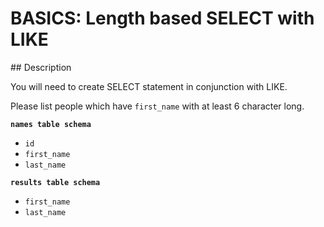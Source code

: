 # BASICS: Length based SELECT with LIKE

## Description

You will need to create SELECT statement in conjunction with LIKE.

Please list people which have `first_name` with at least 6 character long.

**`names table schema`**

* `id`
* `first_name`
* `last_name`

**`results table schema`**

* `first_name`
* `last_name`
